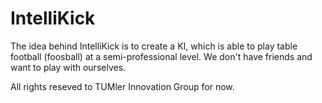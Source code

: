 # IntelliKick
The idea behind IntelliKick is to create a KI, which is able to play table football (foosball) at a semi-professional level.
We don't have friends and want to play with ourselves.

All rights reseved to TUMler Innovation Group for now.
